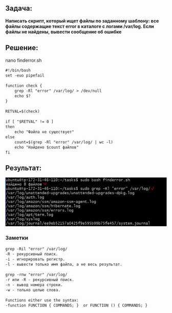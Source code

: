 ## Задача:

**Написать скрипт, который ищет файлы по заданному шаблону: все файлы содержащие текст error в каталоге с логами /var/log. Если файлы не найдены, вывести сообщение об ошибке**

## Решение:

nano finderror.sh

```
#!/bin/bash
set -euo pipefail

function check {
    grep -Rl "error" /var/log/ > /dev/null
    echo $?
}

RETVAL=$(check)

if [ "$RETVAL" != 0 ]
then
    echo "Файла не существует"
else
    count=$(grep -Rl "error" /var/log/ | wc -l) 
    echo "Найдено $count файлов"
fi
```

## Результат:

![image](img/result.png)

### Заметки
```
grep -Ril "error" /var/log/
-R - рекурсивный поиск.
-i - игнорировать регистр.
-l - вывести только имя файла, а не весь результат.

grep -rnw "error" /var/log/
-r или -R - рекурсивный поиск.
-n - вывод номера строки.
-w - только целые слова.

Functions either use the syntax: 
-function FUNCTION { COMMANDS; }  or FUNCTION () { COMMANDS; }
```